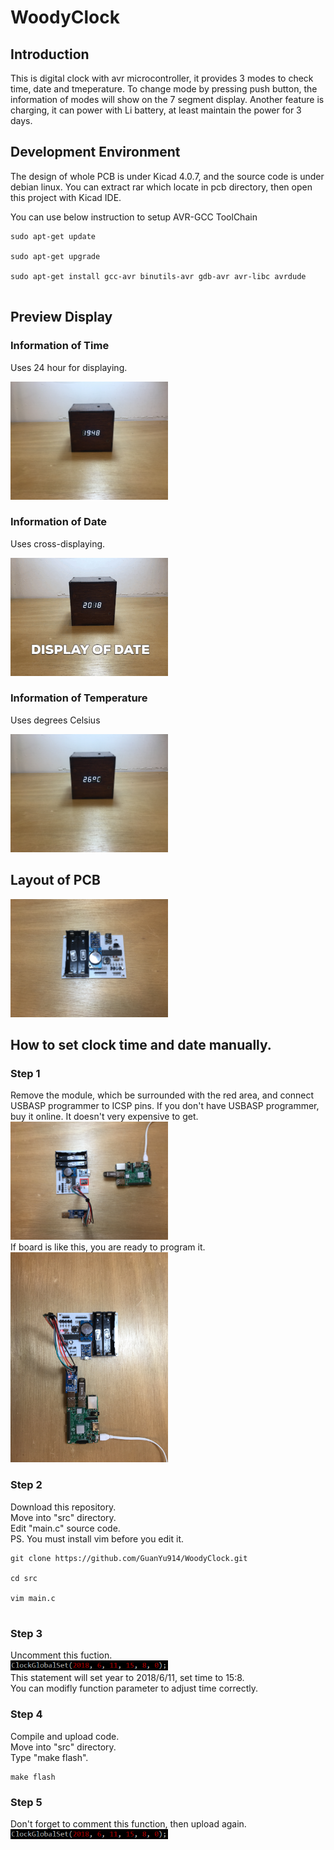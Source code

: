 # WoodyClock

## Introduction
This is digital clock with avr microcontroller, it provides 3 modes to check time, date and tmeperature. To change mode by 
pressing push button, the information of modes will show on the 7 segment display. Another feature is charging, it can power
with Li battery, at least maintain the power for 3 days. 

## Development Environment

The design of whole PCB is under Kicad 4.0.7, and the source code is under debian linux. You can extract rar which locate in pcb directory, then open this project with Kicad IDE.
<p>You can use below instruction to setup AVR-GCC ToolChain</p>
<pre><code>sudo apt-get update<br>
sudo apt-get upgrade<br>
sudo apt-get install gcc-avr binutils-avr gdb-avr avr-libc avrdude<br>
</pre></code>

## Preview Display

### Information of Time
Uses 24 hour for displaying.

<img src="https://github.com/GuanYu914/WoodyClock/blob/master/photos/Time.JPG" width="50%" height="50%">

### Information of Date
Uses cross-displaying.

<img src="https://github.com/GuanYu914/WoodyClock/blob/master/photos/Date.gif" width="50%" height="50%">

### Information of Temperature
Uses degrees Celsius 

<img src="https://github.com/GuanYu914/WoodyClock/blob/master/photos/Temp.JPG" width="50%" height="50%">

## Layout of PCB 
<img src="https://github.com/GuanYu914/WoodyClock/blob/master/photos/PCB.JPG" width="50%" height="50%">

## How to set clock time and date manually.

### Step 1
Remove the module, which be surrounded with the red area, and connect USBASP programmer to ICSP pins. If you don't have USBASP
programmer, buy it online. It doesn't very expensive to get.<br>
<img src="https://github.com/GuanYu914/WoodyClock/blob/master/photos/BeforeProg.jpg" width="50%" height="50%"><br>
If board is like this, you are ready to program it.<br>
<img src="https://github.com/GuanYu914/WoodyClock/blob/master/photos/AfterProg.JPG" width="50%" height="50%"><br>

### Step 2
<p>Download this repository.<br>
Move into "src" directory.<br>
Edit "main.c" source code.<br>
PS. You must install vim before you edit it.</p>
<pre><code>git clone https://github.com/GuanYu914/WoodyClock.git<br>
cd src<br>
vim main.c<br>
</code></pre>

### Step 3
Uncomment this fuction.
<br><img src="https://github.com/GuanYu914/WoodyClock/blob/master/photos/function.PNG" width="50%" height="50%"><br>
This statement will set year to 2018/6/11, set time to 15:8.<br>
You can modifly function parameter to adjust time correctly.

### Step 4
<p>Compile and upload code.<br>
Move into "src" directory.<br>
Type "make flash".<br></p>
<pre><code>make flash
</code></pre>

### Step 5
<p>Don't forget to comment this function, then upload again.<br>
<img src="https://github.com/GuanYu914/WoodyClock/blob/master/photos/function.PNG" width="50%" height="50%"><br></P>
